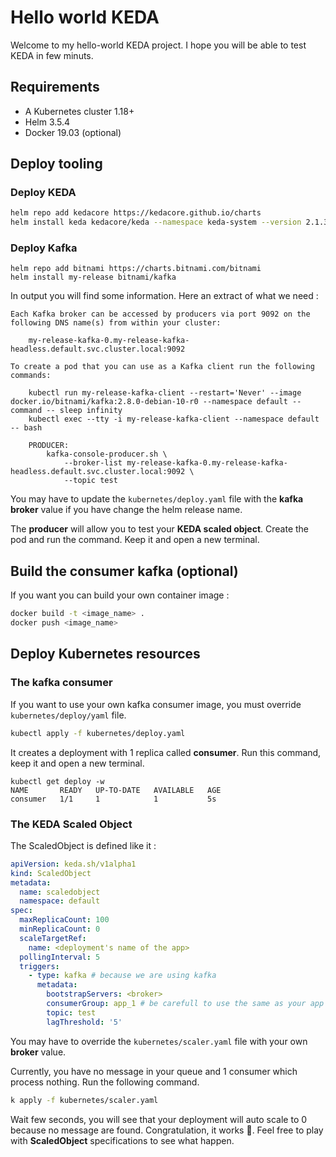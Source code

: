 # Hello world KEDA
Welcome to my hello-world KEDA project. I hope you will be able to test KEDA in few minuts.

## Requirements
* A Kubernetes cluster 1.18+
* Helm 3.5.4
* Docker 19.03 (optional)

## Deploy tooling
### Deploy KEDA
```bash
helm repo add kedacore https://kedacore.github.io/charts
helm install keda kedacore/keda --namespace keda-system --version 2.1.3
```

### Deploy Kafka
```
helm repo add bitnami https://charts.bitnami.com/bitnami
helm install my-release bitnami/kafka
```

In output you will find some information. Here an extract of what we need :
```
Each Kafka broker can be accessed by producers via port 9092 on the following DNS name(s) from within your cluster:

    my-release-kafka-0.my-release-kafka-headless.default.svc.cluster.local:9092

To create a pod that you can use as a Kafka client run the following commands:

    kubectl run my-release-kafka-client --restart='Never' --image docker.io/bitnami/kafka:2.8.0-debian-10-r0 --namespace default --command -- sleep infinity
    kubectl exec --tty -i my-release-kafka-client --namespace default -- bash

    PRODUCER:
        kafka-console-producer.sh \
            --broker-list my-release-kafka-0.my-release-kafka-headless.default.svc.cluster.local:9092 \
            --topic test
```

You may have to update the `kubernetes/deploy.yaml` file with the **kafka broker** value if you have change the helm release name.

The **producer** will allow you to test your **KEDA scaled object**. Create the pod and run the command. Keep it and open a new terminal.

## Build the consumer kafka (optional)
If you want you can build your own container image :
```bash
docker build -t <image_name> .
docker push <image_name>
```

## Deploy Kubernetes resources
### The kafka consumer
If you want to use your own kafka consumer image, you must override `kubernetes/deploy/yaml` file.
```bash
kubectl apply -f kubernetes/deploy.yaml
```
It creates a deployment with 1 replica called **consumer**. Run this command, keep it and open a new terminal.
```
kubectl get deploy -w
NAME       READY   UP-TO-DATE   AVAILABLE   AGE
consumer   1/1     1            1           5s
```

### The KEDA Scaled Object
The ScaledObject is defined like it :
```yaml
apiVersion: keda.sh/v1alpha1
kind: ScaledObject
metadata:
  name: scaledobject
  namespace: default
spec:
  maxReplicaCount: 100
  minReplicaCount: 0
  scaleTargetRef:
    name: <deployment's name of the app>
  pollingInterval: 5
  triggers:
    - type: kafka # because we are using kafka
      metadata:
        bootstrapServers: <broker>
        consumerGroup: app_1 # be carefull to use the same as your app
        topic: test
        lagThreshold: '5'
```
You may have to override the `kubernetes/scaler.yaml` file with your own **broker** value.

Currently, you have no message in your queue and 1 consumer which process nothing. Run the following command.

```bash
k apply -f kubernetes/scaler.yaml
```

Wait few seconds, you will see that your deployment will auto scale to 0 because no message are found. Congratulation, it works :tada:. Feel free to play with **ScaledObject** specifications to see what happen.
